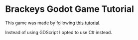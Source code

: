 # Brackeys Godot Game Tutorial

This game was made by following [this tutorial](https://www.youtube.com/watch?v=LOhfqjmasi0).

Instead of using GDScript I opted to use C# instead. 